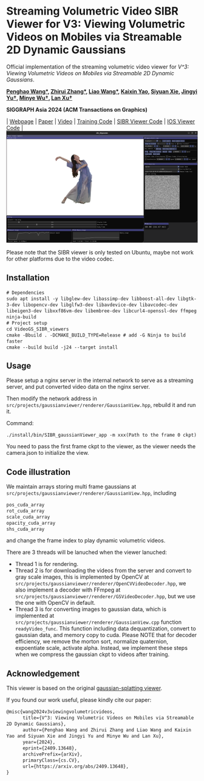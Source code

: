 # Streaming Volumetric Video SIBR Viewer for V3: Viewing Volumetric Videos on Mobiles via Streamable 2D Dynamic Gaussians

Official implementation of the streaming volumetric video viewer for _V^3: Viewing Volumetric Videos on Mobiles via Streamable 2D Dynamic Gaussians_.

**[Penghao Wang*](https://authoritywang.github.io/), [Zhirui Zhang*](https://github.com/zhangzhr4), [Liao Wang*](https://aoliao12138.github.io/), [Kaixin Yao](https://yaokxx.github.io/), [Siyuan Xie](https://simonxie2004.github.io/about/), [Jingyi Yu†](http://www.yu-jingyi.com/cv/), [Minye Wu†](https://wuminye.github.io/), [Lan Xu†](https://www.xu-lan.com/)**

**SIGGRAPH Asia 2024 (ACM Transactions on Graphics)**

| [Webpage](https://authoritywang.github.io/v3/) | [Paper](https://arxiv.org/pdf/2409.13648) | [Video](https://youtu.be/Z5La9AporRU?si=P95fDRxVYhXZEzYT) | [Training Code](https://github.com/AuthorityWang/VideoGS) | [SIBR Viewer Code](https://github.com/AuthorityWang/VideoGS_SIBR_viewers) | [IOS Viewer Code](https://github.com/AuthorityWang/VideoGS_SIBR_viewers) |<br>
![viewer](assets/viewer.png)

Please note that the SIBR viewer is only tested on Ubuntu, maybe not work for other platforms due to the video codec. 

## Installation

```
# Dependencies
sudo apt install -y libglew-dev libassimp-dev libboost-all-dev libgtk-3-dev libopencv-dev libglfw3-dev libavdevice-dev libavcodec-dev libeigen3-dev libxxf86vm-dev libembree-dev libcurl4-openssl-dev ffmpeg ninja-build
# Project setup
cd VideoGS_SIBR_viewers
cmake -Bbuild . -DCMAKE_BUILD_TYPE=Release # add -G Ninja to build faster
cmake --build build -j24 --target install
```

## Usage

Please setup a nginx server in the internal network to serve as a streaming server, and put converted video data on the nginx server. 

Then modify the network address in `src/projects/gaussianviewer/renderer/GaussianView.hpp`, rebuild it and run it. 

Command:
```
./install/bin/SIBR_gaussianViewer_app -m xxx(Path to the frame 0 ckpt)
```
You need to pass the first frame ckpt to the viewer, as the viewer needs the camera.json to initialize the view. 

## Code illustration

We maintain arrays storing multi frame gaussians at `src/projects/gaussianviewer/renderer/GaussianView.hpp`, including
```
pos_cuda_array
rot_cuda_array
scale_cuda_array
opacity_cuda_array
shs_cuda_array
```
and change the frame index to play dynamic volumetric videos. 

There are 3 threads will be lanuched when the viewer lanuched:
- Thread 1 is for rendering. 
- Thread 2 is for downloading the videos from the server and convert to gray scale images, this is implemented by OpenCV at `src/projects/gaussianviewer/renderer/OpenCVVideoDecoder.hpp`, we also implement a decoder with FFmpeg at `src/projects/gaussianviewer/renderer/GSVideoDecoder.hpp`, but we use the one with OpenCV in default.
- Thread 3 is for converting images to gaussian data, which is implemented at `src/projects/gaussianviewer/renderer/GaussianView.cpp` function `readyVideo_func`. This function including data dequantization, convert to gaussian data, and memory copy to cuda. Please NOTE that for decoder efficiency, we remove the morton sort, normalize quaternion, expoentiate scale, activate alpha. Instead, we implement these steps when we compress the gaussian ckpt to videos after training. 

## Acknowledgement

This viewer is based on the original [gaussian-splatting viewer](https://github.com/graphdeco-inria/gaussian-splatting). 

If you found our work useful, please kindly cite our paper:

```
@misc{wang2024v3viewingvolumetricvideos,
      title={V^3: Viewing Volumetric Videos on Mobiles via Streamable 2D Dynamic Gaussians}, 
      author={Penghao Wang and Zhirui Zhang and Liao Wang and Kaixin Yao and Siyuan Xie and Jingyi Yu and Minye Wu and Lan Xu},
      year={2024},
      eprint={2409.13648},
      archivePrefix={arXiv},
      primaryClass={cs.CV},
      url={https://arxiv.org/abs/2409.13648}, 
}
```